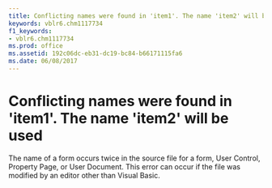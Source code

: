 ```yaml
---
title: Conflicting names were found in 'item1'. The name 'item2' will be used
keywords: vblr6.chm1117734
f1_keywords:
- vblr6.chm1117734
ms.prod: office
ms.assetid: 192c06dc-eb31-dc19-bc84-b66171115fa6
ms.date: 06/08/2017
---
```



# Conflicting names were found in 'item1'. The name 'item2' will be used

The name of a form occurs twice in the source file for a form, User Control, Property Page, or User Document. This error can occur if the file was modified by an editor other than Visual Basic.


